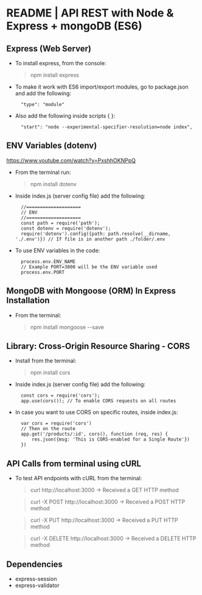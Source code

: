 # README | API REST with Node & Express + mongoDB (ES6)

## Express (Web Server)
* To install express, from the console:
    > npm install express

* To make it work with ES6 import/export modules, go to package.json and add the following:

        "type": "module"

* Also add the following inside scripts { }:

        "start": "node --experimental-specifier-resolution=node index",

## ENV Variables (dotenv)
https://www.youtube.com/watch?v=PxshhOKNPpQ
* From the terminal run:
    
    > npm install dotenv

* Inside index.js (server config file) add the following:
    
        //====================
        // ENV
        //====================
        const path = require('path');
        const dotenv = require('dotenv');
        require('dotenv').config({path: path.resolve(__dirname, './.env')}) // If file is in another path ./folder/.env

* To use ENV variables in the code:

        process.env.ENV_NAME
        // Example PORT=3000 will be the ENV variable used
        process.env.PORT

## MongoDB with Mongoose (ORM) In Express Installation
* From the terminal:
    
    > npm install mongoose --save

## Library: Cross-Origin Resource Sharing - CORS
* Install from the terminal:
    
    > npm install cors

* Inside index.js (server config file) add the following:

        const cors = require('cors');
        app.use(cors()); // To enable CORS requests on all routes

* In case you want to use CORS on specific routes, inside index.js:

        var cors = require('cors')
        // Then on the route
        app.get('/products/:id', cors(), function (req, res) {
            res.json({msg: 'This is CORS-enabled for a Single Route'})
        })
        
## API Calls from terminal using cURL
* To test API endpoints with cURL from the terminal:

    > curl http://localhost:3000
    > -> Received a GET HTTP method

    > curl -X POST http://localhost:3000
    > -> Received a POST HTTP method

    > curl -X PUT http://localhost:3000
    > -> Received a PUT HTTP method

    > curl -X DELETE http://localhost:3000
    > -> Received a DELETE HTTP method

## Dependencies
* express-session
* express-validator